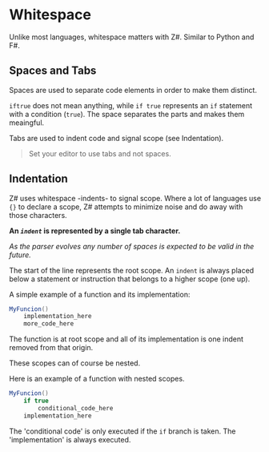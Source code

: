 # Whitespace

Unlike most languages, whitespace matters with Z#. Similar to Python and F#.

## Spaces and Tabs

Spaces are used to separate code elements in order to make them distinct.

`iftrue` does not mean anything, while `if true` represents an `if` statement with a condition (`true`). The space separates the parts and makes them meaingful.

Tabs are used to indent code and signal scope (see Indentation).

> Set your editor to use tabs and not spaces.

## Indentation

Z# uses whitespace -indents- to signal scope. Where a lot of languages use `{}` to declare a scope, Z# attempts to minimize noise and do away with those characters.

**An _`indent`_ is represented by a single tab character.**

_As the parser evolves any number of spaces is expected to be valid in the future._

The start of the line represents the root scope. An `indent` is always placed below a statement or instruction that belongs to a higher scope (one up).

A simple example of a function and its implementation:

```C#
MyFuncion()
    implementation_here
    more_code_here
```

The function is at root scope and all of its implementation is one indent removed from that origin.

These scopes can of course be nested.

Here is an example of a function with nested scopes.

```C#
MyFuncion()
    if true
        conditional_code_here
    implementation_here
```

The 'conditional code' is only executed if the `if` branch is taken. The 'implementation' is always executed.
